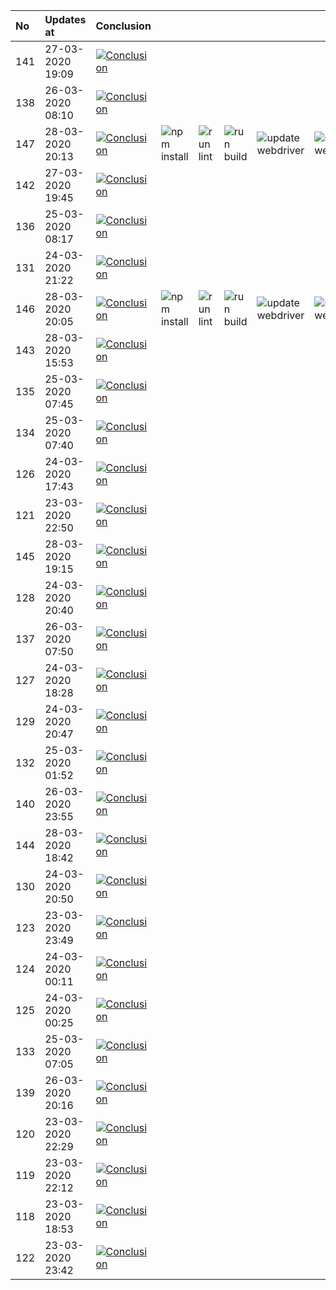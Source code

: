 | No  | Updates at       | Conclusion                                                                                                                                                                        |                                                                      |                                                                |                                                                  |                                                                                |                                                                              |                                                        |
| :-- | :--------------- | :-------------------------------------------------------------------------------------------------------------------------------------------------------------------------------- | :------------------------------------------------------------------- | :------------------------------------------------------------- | :--------------------------------------------------------------- | :----------------------------------------------------------------------------- | :--------------------------------------------------------------------------- | :----------------------------------------------------- |
| 141 | 27-03-2020 19:09 | [![Conclusion](https://img.shields.io/badge/build-fail-red)](https://github.com/e2e-boilerplate/wd-commonjs-webdriver-manager-cucumber-chai-should/actions/runs/64974206)         |                                                                      |                                                                |                                                                  |                                                                                |                                                                              |                                                        |
| 138 | 26-03-2020 08:10 | [![Conclusion](https://img.shields.io/badge/build-fail-red)](https://github.com/e2e-boilerplate/wd-commonjs-webdriver-manager-cucumber-chai-should/actions/runs/63768448)         |                                                                      |                                                                |                                                                  |                                                                                |                                                                              |                                                        |
| 147 | 28-03-2020 20:13 | [![Conclusion](https://img.shields.io/badge/build-fail-red)](https://github.com/e2e-boilerplate/wd-commonjs-webdriver-manager-cucumber-chai-should/actions/runs/65544998)         | ![npm install](https://img.shields.io/badge/npm-install-brightgreen) | ![run lint](https://img.shields.io/badge/run-lint-brightgreen) | ![run build](https://img.shields.io/badge/run-build-brightgreen) | ![update webdriver](https://img.shields.io/badge/update-webdriver-brightgreen) | ![start webdriver](https://img.shields.io/badge/start-webdriver-brightgreen) | ![run test](https://img.shields.io/badge/run-test-red) |
| 142 | 27-03-2020 19:45 | [![Conclusion](https://img.shields.io/badge/build-fail-red)](https://github.com/e2e-boilerplate/wd-commonjs-webdriver-manager-cucumber-chai-should/actions/runs/64985323)         |                                                                      |                                                                |                                                                  |                                                                                |                                                                              |                                                        |
| 136 | 25-03-2020 08:17 | [![Conclusion](https://img.shields.io/badge/build-pass-brightgreen)](https://github.com/e2e-boilerplate/wd-commonjs-webdriver-manager-cucumber-chai-should/actions/runs/62974214) |                                                                      |                                                                |                                                                  |                                                                                |                                                                              |                                                        |
| 131 | 24-03-2020 21:22 | [![Conclusion](https://img.shields.io/badge/build-fail-red)](https://github.com/e2e-boilerplate/wd-commonjs-webdriver-manager-cucumber-chai-should/actions/runs/62659733)         |                                                                      |                                                                |                                                                  |                                                                                |                                                                              |                                                        |
| 146 | 28-03-2020 20:05 | [![Conclusion](https://img.shields.io/badge/build-fail-red)](https://github.com/e2e-boilerplate/wd-commonjs-webdriver-manager-cucumber-chai-should/actions/runs/65533160)         | ![npm install](https://img.shields.io/badge/npm-install-brightgreen) | ![run lint](https://img.shields.io/badge/run-lint-brightgreen) | ![run build](https://img.shields.io/badge/run-build-brightgreen) | ![update webdriver](https://img.shields.io/badge/update-webdriver-brightgreen) | ![start webdriver](https://img.shields.io/badge/start-webdriver-brightgreen) | ![run test](https://img.shields.io/badge/run-test-red) |
| 143 | 28-03-2020 15:53 | [![Conclusion](https://img.shields.io/badge/build-fail-red)](https://github.com/e2e-boilerplate/wd-commonjs-webdriver-manager-cucumber-chai-should/actions/runs/65439934)         |                                                                      |                                                                |                                                                  |                                                                                |                                                                              |                                                        |
| 135 | 25-03-2020 07:45 | [![Conclusion](https://img.shields.io/badge/build-fail-red)](https://github.com/e2e-boilerplate/wd-commonjs-webdriver-manager-cucumber-chai-should/actions/runs/62952831)         |                                                                      |                                                                |                                                                  |                                                                                |                                                                              |                                                        |
| 134 | 25-03-2020 07:40 | [![Conclusion](https://img.shields.io/badge/build-fail-red)](https://github.com/e2e-boilerplate/wd-commonjs-webdriver-manager-cucumber-chai-should/actions/runs/62951489)         |                                                                      |                                                                |                                                                  |                                                                                |                                                                              |                                                        |
| 126 | 24-03-2020 17:43 | [![Conclusion](https://img.shields.io/badge/build-fail-red)](https://github.com/e2e-boilerplate/wd-commonjs-webdriver-manager-cucumber-chai-should/actions/runs/62548513)         |                                                                      |                                                                |                                                                  |                                                                                |                                                                              |                                                        |
| 121 | 23-03-2020 22:50 | [![Conclusion](https://img.shields.io/badge/build-fail-red)](https://github.com/e2e-boilerplate/wd-commonjs-webdriver-manager-cucumber-chai-should/actions/runs/61911214)         |                                                                      |                                                                |                                                                  |                                                                                |                                                                              |                                                        |
| 145 | 28-03-2020 19:15 | [![Conclusion](https://img.shields.io/badge/build-fail-red)](https://github.com/e2e-boilerplate/wd-commonjs-webdriver-manager-cucumber-chai-should/actions/runs/65521259)         |                                                                      |                                                                |                                                                  |                                                                                |                                                                              |                                                        |
| 128 | 24-03-2020 20:40 | [![Conclusion](https://img.shields.io/badge/build-fail-red)](https://github.com/e2e-boilerplate/wd-commonjs-webdriver-manager-cucumber-chai-should/actions/runs/62581668)         |                                                                      |                                                                |                                                                  |                                                                                |                                                                              |                                                        |
| 137 | 26-03-2020 07:50 | [![Conclusion](https://img.shields.io/badge/build-fail-red)](https://github.com/e2e-boilerplate/wd-commonjs-webdriver-manager-cucumber-chai-should/actions/runs/63751003)         |                                                                      |                                                                |                                                                  |                                                                                |                                                                              |                                                        |
| 127 | 24-03-2020 18:28 | [![Conclusion](https://img.shields.io/badge/build-fail-red)](https://github.com/e2e-boilerplate/wd-commonjs-webdriver-manager-cucumber-chai-should/actions/runs/62573124)         |                                                                      |                                                                |                                                                  |                                                                                |                                                                              |                                                        |
| 129 | 24-03-2020 20:47 | [![Conclusion](https://img.shields.io/badge/build-fail-red)](https://github.com/e2e-boilerplate/wd-commonjs-webdriver-manager-cucumber-chai-should/actions/runs/62641532)         |                                                                      |                                                                |                                                                  |                                                                                |                                                                              |                                                        |
| 132 | 25-03-2020 01:52 | [![Conclusion](https://img.shields.io/badge/build-fail-red)](https://github.com/e2e-boilerplate/wd-commonjs-webdriver-manager-cucumber-chai-should/actions/runs/62766712)         |                                                                      |                                                                |                                                                  |                                                                                |                                                                              |                                                        |
| 140 | 26-03-2020 23:55 | [![Conclusion](https://img.shields.io/badge/build-fail-red)](https://github.com/e2e-boilerplate/wd-commonjs-webdriver-manager-cucumber-chai-should/actions/runs/64316434)         |                                                                      |                                                                |                                                                  |                                                                                |                                                                              |                                                        |
| 144 | 28-03-2020 18:42 | [![Conclusion](https://img.shields.io/badge/build-fail-red)](https://github.com/e2e-boilerplate/wd-commonjs-webdriver-manager-cucumber-chai-should/actions/runs/65506667)         |                                                                      |                                                                |                                                                  |                                                                                |                                                                              |                                                        |
| 130 | 24-03-2020 20:50 | [![Conclusion](https://img.shields.io/badge/build-fail-red)](https://github.com/e2e-boilerplate/wd-commonjs-webdriver-manager-cucumber-chai-should/actions/runs/62642256)         |                                                                      |                                                                |                                                                  |                                                                                |                                                                              |                                                        |
| 123 | 23-03-2020 23:49 | [![Conclusion](https://img.shields.io/badge/build-fail-red)](https://github.com/e2e-boilerplate/wd-commonjs-webdriver-manager-cucumber-chai-should/actions/runs/61934963)         |                                                                      |                                                                |                                                                  |                                                                                |                                                                              |                                                        |
| 124 | 24-03-2020 00:11 | [![Conclusion](https://img.shields.io/badge/build-pass-brightgreen)](https://github.com/e2e-boilerplate/wd-commonjs-webdriver-manager-cucumber-chai-should/actions/runs/61947791) |                                                                      |                                                                |                                                                  |                                                                                |                                                                              |                                                        |
| 125 | 24-03-2020 00:25 | [![Conclusion](https://img.shields.io/badge/build-fail-red)](https://github.com/e2e-boilerplate/wd-commonjs-webdriver-manager-cucumber-chai-should/actions/runs/61951926)         |                                                                      |                                                                |                                                                  |                                                                                |                                                                              |                                                        |
| 133 | 25-03-2020 07:05 | [![Conclusion](https://img.shields.io/badge/build-fail-red)](https://github.com/e2e-boilerplate/wd-commonjs-webdriver-manager-cucumber-chai-should/actions/runs/62928995)         |                                                                      |                                                                |                                                                  |                                                                                |                                                                              |                                                        |
| 139 | 26-03-2020 20:16 | [![Conclusion](https://img.shields.io/badge/build-fail-red)](https://github.com/e2e-boilerplate/wd-commonjs-webdriver-manager-cucumber-chai-should/actions/runs/64225632)         |                                                                      |                                                                |                                                                  |                                                                                |                                                                              |                                                        |
| 120 | 23-03-2020 22:29 | [![Conclusion](https://img.shields.io/badge/build-fail-red)](https://github.com/e2e-boilerplate/wd-commonjs-webdriver-manager-cucumber-chai-should/actions/runs/61904847)         |                                                                      |                                                                |                                                                  |                                                                                |                                                                              |                                                        |
| 119 | 23-03-2020 22:12 | [![Conclusion](https://img.shields.io/badge/build-fail-red)](https://github.com/e2e-boilerplate/wd-commonjs-webdriver-manager-cucumber-chai-should/actions/runs/61899741)         |                                                                      |                                                                |                                                                  |                                                                                |                                                                              |                                                        |
| 118 | 23-03-2020 18:53 | [![Conclusion](https://img.shields.io/badge/build-fail-red)](https://github.com/e2e-boilerplate/wd-commonjs-webdriver-manager-cucumber-chai-should/actions/runs/61800411)         |                                                                      |                                                                |                                                                  |                                                                                |                                                                              |                                                        |
| 122 | 23-03-2020 23:42 | [![Conclusion](https://img.shields.io/badge/build-pass-brightgreen)](https://github.com/e2e-boilerplate/wd-commonjs-webdriver-manager-cucumber-chai-should/actions/runs/61932783) |                                                                      |                                                                |                                                                  |                                                                                |                                                                              |                                                        |